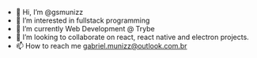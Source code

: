 - 👋 Hi, I’m @gsmunizz
- 👀 I’m interested in fullstack programming
- 🌱 I’m currently Web Development @ Trybe
- 💞️ I’m looking to collaborate on react, react native and electron projects.
- 📫 How to reach me gabriel.munizz@outlook.com.br

<!---
gsmunizz/gsmunizz is a ✨ special ✨ repository because its `README.md` (this file) appears on your GitHub profile.
You can click the Preview link to take a look at your changes.
--->
